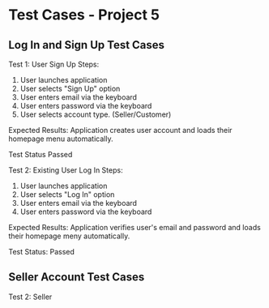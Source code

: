 # Test Cases - Project 5 


## Log In and Sign Up Test Cases

Test 1: User Sign Up
Steps: 
  1. User launches application 
  2. User selects "Sign Up" option 
  3. User enters email via the keyboard 
  4. User enters password via the keyboard 
  5. User selects account type. (Seller/Customer)

Expected Results: Application creates user account and loads their homepage menu automatically. 

Test Status Passed 

Test 2: Existing User Log In 
Steps: 
  1. User launches application 
  2. User selects "Log In" option 
  3. User enters email via the keyboard
  4. User enters password via the keyboard 

Expected Results: Application verifies user's email and password and loads their homepage meny automatically. 

Test Status: Passed 

## Seller Account Test Cases 

Test 2: Seller 







